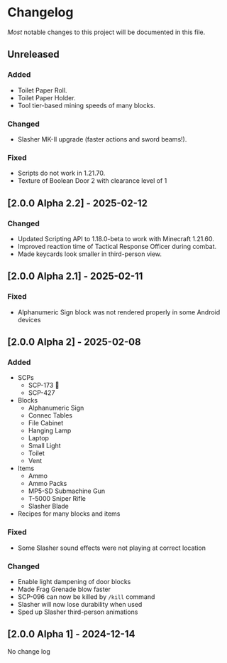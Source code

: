 # Changelog

*Most* notable changes to this project will be documented in this file.

## Unreleased

### Added

- Toilet Paper Roll.
- Toilet Paper Holder.
- Tool tier-based mining speeds of many blocks.

### Changed

- Slasher MK-II upgrade (faster actions and sword beams!).

### Fixed

- Scripts do not work in 1.21.70.
- Texture of Boolean Door 2 with clearance level of 1

## [2.0.0 Alpha 2.2] - 2025-02-12

### Changed

- Updated Scripting API to 1.18.0-beta to work with Minecraft 1.21.60.
- Improved reaction time of Tactical Response Officer during combat.
- Made keycards look smaller in third-person view.

## [2.0.0 Alpha 2.1] - 2025-02-11

### Fixed

- Alphanumeric Sign block was not rendered properly in some Android devices

## [2.0.0 Alpha 2] - 2025-02-08

### Added

- SCPs
  - SCP-173 :moyai:
  - SCP-427
- Blocks
  - Alphanumeric Sign
  - Connec Tables
  - File Cabinet
  - Hanging Lamp
  - Laptop
  - Small Light
  - Toilet
  - Vent
- Items
  - Ammo
  - Ammo Packs
  - MP5-SD Submachine Gun
  - T-5000 Sniper Rifle
  - Slasher Blade
- Recipes for many blocks and items

### Fixed

- Some Slasher sound effects were not playing at correct location

### Changed

- Enable light dampening of door blocks
- Made Frag Grenade blow faster
- SCP-096 can now be killed by `/kill` command
- Slasher will now lose durability when used
- Sped up Slasher third-person animations

## [2.0.0 Alpha 1] - 2024-12-14

No change log
